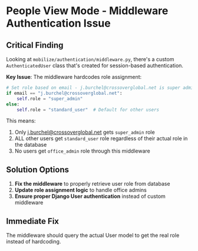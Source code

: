 # People View Mode - Middleware Authentication Issue

## Critical Finding
Looking at `mobilize/authentication/middleware.py`, there's a custom `AuthenticatedUser` class that's created for session-based authentication. 

**Key Issue**: The middleware hardcodes role assignment:
```python
# Set role based on email - j.burchel@crossoverglobal.net is super admin
if email == "j.burchel@crossoverglobal.net":
    self.role = "super_admin"
else:
    self.role = "standard_user"  # Default for other users
```

This means:
1. Only j.burchel@crossoverglobal.net gets `super_admin` role
2. ALL other users get `standard_user` role regardless of their actual role in the database
3. No users get `office_admin` role through this middleware

## Solution Options
1. **Fix the middleware** to properly retrieve user role from database
2. **Update role assignment logic** to handle office admins
3. **Ensure proper Django User authentication** instead of custom middleware

## Immediate Fix
The middleware should query the actual User model to get the real role instead of hardcoding.